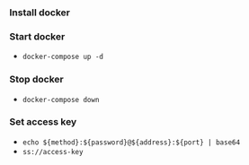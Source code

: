 ### Install docker

### Start docker
* `docker-compose up -d`

### Stop docker
* `docker-compose down`

### Set access key
* `echo ${method}:${password}@${address}:${port} | base64`
* `ss://access-key`